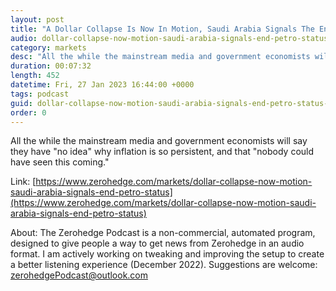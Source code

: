 ```yaml
---
layout: post
title: "A Dollar Collapse Is Now In Motion, Saudi Arabia Signals The End Of 'Petro' Status"
audio: dollar-collapse-now-motion-saudi-arabia-signals-end-petro-status-1
category: markets
desc: "All the while the mainstream media and government economists will say they have &quot;no idea&quot; why inflation is so persistent, and that &quot;nobody could have seen this coming.&quot;"
duration: 00:07:32
length: 452
datetime: Fri, 27 Jan 2023 16:44:00 +0000
tags: podcast
guid: dollar-collapse-now-motion-saudi-arabia-signals-end-petro-status-0
order: 0
---
```

All the while the mainstream media and government economists will say they have &quot;no idea&quot; why inflation is so persistent, and that &quot;nobody could have seen this coming.&quot;

Link: [https://www.zerohedge.com/markets/dollar-collapse-now-motion-saudi-arabia-signals-end-petro-status](https://www.zerohedge.com/markets/dollar-collapse-now-motion-saudi-arabia-signals-end-petro-status)

About: The Zerohedge Podcast is a non-commercial, automated program, designed to give people a way to get news from Zerohedge in an audio format.  I am actively working on tweaking and improving the setup to create a better listening experience (December 2022).  Suggestions are welcome: [zerohedgePodcast@outlook.com](mailto:zerohedgePodcast@outlook.com)